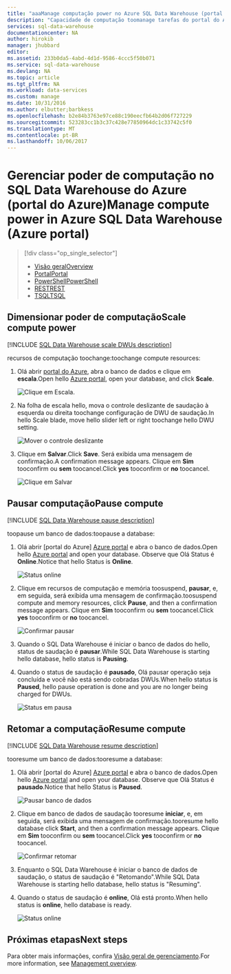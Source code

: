 ```yaml
---
title: "aaaManage computação power no Azure SQL Data Warehouse (portal do Azure) | Microsoft Docs"
description: "Capacidade de computação toomanage tarefas do portal do Azure. Dimensionar recursos de computação ajustando as DWUs. Ou, pausar e retomar os custos de toosave de recursos de computação."
services: sql-data-warehouse
documentationcenter: NA
author: hirokib
manager: jhubbard
editor: 
ms.assetid: 233b0da5-4abd-4d1d-9586-4ccc5f50b071
ms.service: sql-data-warehouse
ms.devlang: NA
ms.topic: article
ms.tgt_pltfrm: NA
ms.workload: data-services
ms.custom: manage
ms.date: 10/31/2016
ms.author: elbutter;barbkess
ms.openlocfilehash: b2e84b3763e97ce88c190eecfb64b2d06f727229
ms.sourcegitcommit: 523283cc1b3c37c428e77850964dc1c33742c5f0
ms.translationtype: MT
ms.contentlocale: pt-BR
ms.lasthandoff: 10/06/2017
---
```

# <a name="manage-compute-power-in-azure-sql-data-warehouse-azure-portal"></a><span data-ttu-id="e4d85-105">Gerenciar poder de computação no SQL Data Warehouse do Azure (portal do Azure)</span><span class="sxs-lookup"><span data-stu-id="e4d85-105">Manage compute power in Azure SQL Data Warehouse (Azure portal)</span></span>
> [!div class="op_single_selector"]
> * [<span data-ttu-id="e4d85-106">Visão geral</span><span class="sxs-lookup"><span data-stu-id="e4d85-106">Overview</span></span>](sql-data-warehouse-manage-compute-overview.md)
> * [<span data-ttu-id="e4d85-107">Portal</span><span class="sxs-lookup"><span data-stu-id="e4d85-107">Portal</span></span>](sql-data-warehouse-manage-compute-portal.md)
> * [<span data-ttu-id="e4d85-108">PowerShell</span><span class="sxs-lookup"><span data-stu-id="e4d85-108">PowerShell</span></span>](sql-data-warehouse-manage-compute-powershell.md)
> * [<span data-ttu-id="e4d85-109">REST</span><span class="sxs-lookup"><span data-stu-id="e4d85-109">REST</span></span>](sql-data-warehouse-manage-compute-rest-api.md)
> * [<span data-ttu-id="e4d85-110">TSQL</span><span class="sxs-lookup"><span data-stu-id="e4d85-110">TSQL</span></span>](sql-data-warehouse-manage-compute-tsql.md)
>
>


## <a name="scale-compute-power"></a><span data-ttu-id="e4d85-111">Dimensionar poder de computação</span><span class="sxs-lookup"><span data-stu-id="e4d85-111">Scale compute power</span></span>
[!INCLUDE [SQL Data Warehouse scale DWUs description](../../includes/sql-data-warehouse-scale-dwus-description.md)]

<span data-ttu-id="e4d85-112">recursos de computação toochange:</span><span class="sxs-lookup"><span data-stu-id="e4d85-112">toochange compute resources:</span></span>

1. <span data-ttu-id="e4d85-113">Olá abrir [portal do Azure][Azure portal], abra o banco de dados e clique em **escala**.</span><span class="sxs-lookup"><span data-stu-id="e4d85-113">Open hello [Azure portal][Azure portal], open your database, and click **Scale**.</span></span>

    ![Clique em Escala.][1]
2. <span data-ttu-id="e4d85-115">Na folha de escala hello, mova o controle deslizante de saudação à esquerda ou direita toochange configuração de DWU de saudação.</span><span class="sxs-lookup"><span data-stu-id="e4d85-115">In hello Scale blade, move hello slider left or right toochange hello DWU setting.</span></span>

    ![Mover o controle deslizante][2]
3. <span data-ttu-id="e4d85-117">Clique em **Salvar**.</span><span class="sxs-lookup"><span data-stu-id="e4d85-117">Click **Save**.</span></span> <span data-ttu-id="e4d85-118">Será exibida uma mensagem de confirmação.</span><span class="sxs-lookup"><span data-stu-id="e4d85-118">A confirmation message appears.</span></span> <span data-ttu-id="e4d85-119">Clique em **Sim** tooconfirm ou **sem** toocancel.</span><span class="sxs-lookup"><span data-stu-id="e4d85-119">Click **yes** tooconfirm or **no** toocancel.</span></span>

    ![Clique em Salvar][3]

<a name="pause-compute-bk"></a>

## <a name="pause-compute"></a><span data-ttu-id="e4d85-121">Pausar computação</span><span class="sxs-lookup"><span data-stu-id="e4d85-121">Pause compute</span></span>
[!INCLUDE [SQL Data Warehouse pause description](../../includes/sql-data-warehouse-pause-description.md)]

<span data-ttu-id="e4d85-122">toopause um banco de dados:</span><span class="sxs-lookup"><span data-stu-id="e4d85-122">toopause a database:</span></span>

1. <span data-ttu-id="e4d85-123">Olá abrir [portal do Azure] [ Azure portal] e abra o banco de dados.</span><span class="sxs-lookup"><span data-stu-id="e4d85-123">Open hello [Azure portal][Azure portal] and open your database.</span></span> <span data-ttu-id="e4d85-124">Observe que Olá Status é **Online**.</span><span class="sxs-lookup"><span data-stu-id="e4d85-124">Notice that hello Status is **Online**.</span></span>

    ![Status online][6]
2. <span data-ttu-id="e4d85-126">Clique em recursos de computação e memória toosuspend, **pausar**, e, em seguida, será exibida uma mensagem de confirmação.</span><span class="sxs-lookup"><span data-stu-id="e4d85-126">toosuspend compute and memory resources, click **Pause**, and then a confirmation message appears.</span></span> <span data-ttu-id="e4d85-127">Clique em **Sim** tooconfirm ou **sem** toocancel.</span><span class="sxs-lookup"><span data-stu-id="e4d85-127">Click **yes** tooconfirm or **no** toocancel.</span></span>

    ![Confirmar pausar][7]
3. <span data-ttu-id="e4d85-129">Quando o SQL Data Warehouse é iniciar o banco de dados do hello, status de saudação é **pausar**.</span><span class="sxs-lookup"><span data-stu-id="e4d85-129">While SQL Data Warehouse is starting hello database, hello status is **Pausing**.</span></span>
4. <span data-ttu-id="e4d85-130">Quando o status de saudação é **pausado**, Olá pausar operação seja concluída e você não está sendo cobradas DWUs.</span><span class="sxs-lookup"><span data-stu-id="e4d85-130">When hello status is **Paused**, hello pause operation is done and you are no longer being charged for DWUs.</span></span>

    ![Status em pausa][4]

<a name="resume-compute-bk"></a>

## <a name="resume-compute"></a><span data-ttu-id="e4d85-132">Retomar a computação</span><span class="sxs-lookup"><span data-stu-id="e4d85-132">Resume compute</span></span>
[!INCLUDE [SQL Data Warehouse resume description](../../includes/sql-data-warehouse-resume-description.md)]

<span data-ttu-id="e4d85-133">tooresume um banco de dados:</span><span class="sxs-lookup"><span data-stu-id="e4d85-133">tooresume a database:</span></span>

1. <span data-ttu-id="e4d85-134">Olá abrir [portal do Azure] [ Azure portal] e abra o banco de dados.</span><span class="sxs-lookup"><span data-stu-id="e4d85-134">Open hello [Azure portal][Azure portal] and open your database.</span></span> <span data-ttu-id="e4d85-135">Observe que Olá Status é **pausado**.</span><span class="sxs-lookup"><span data-stu-id="e4d85-135">Notice that hello Status is **Paused**.</span></span>

    ![Pausar banco de dados][4]
2. <span data-ttu-id="e4d85-137">Clique em banco de dados de saudação tooresume **iniciar**, e, em seguida, será exibida uma mensagem de confirmação.</span><span class="sxs-lookup"><span data-stu-id="e4d85-137">tooresume hello database click **Start**, and then a confirmation message appears.</span></span> <span data-ttu-id="e4d85-138">Clique em **Sim** tooconfirm ou **sem** toocancel.</span><span class="sxs-lookup"><span data-stu-id="e4d85-138">Click **yes** tooconfirm or **no** toocancel.</span></span>

    ![Confirmar retomar][5]
3. <span data-ttu-id="e4d85-140">Enquanto o SQL Data Warehouse é iniciar o banco de dados de saudação, o status de saudação é "Retomando".</span><span class="sxs-lookup"><span data-stu-id="e4d85-140">While SQL Data Warehouse is starting hello database, hello status is "Resuming".</span></span>
4. <span data-ttu-id="e4d85-141">Quando o status de saudação é **online**, Olá está pronto.</span><span class="sxs-lookup"><span data-stu-id="e4d85-141">When hello status is **online**, hello database is ready.</span></span>

    ![Status online][6]

<a name="next-steps-bk"></a>

## <a name="next-steps"></a><span data-ttu-id="e4d85-143">Próximas etapas</span><span class="sxs-lookup"><span data-stu-id="e4d85-143">Next steps</span></span>
<span data-ttu-id="e4d85-144">Para obter mais informações, confira [Visão geral de gerenciamento][Management overview].</span><span class="sxs-lookup"><span data-stu-id="e4d85-144">For more information, see [Management overview][Management overview].</span></span>

<!--Image references-->
[1]: ./media/sql-data-warehouse-manage-compute-portal/click-scale.png
[2]: ./media/sql-data-warehouse-manage-compute-portal/move-slider.png
[3]: ./media/sql-data-warehouse-manage-compute-portal/click-save.png
[4]: ./media/sql-data-warehouse-manage-compute-portal/resume-database.png
[5]: ./media/sql-data-warehouse-manage-compute-portal/resume-confirm.png
[6]: ./media/sql-data-warehouse-manage-compute-portal/pause-database.png
[7]: ./media/sql-data-warehouse-manage-compute-portal/pause-confirm.png

<!--Article references-->
[Management overview]: ./sql-data-warehouse-overview-manage.md
[Manage compute overview]: ./sql-data-warehouse-manage-compute-overview.md

<!--MSDN references-->


<!--Other Web references-->

[Azure portal]: http://portal.azure.com/

